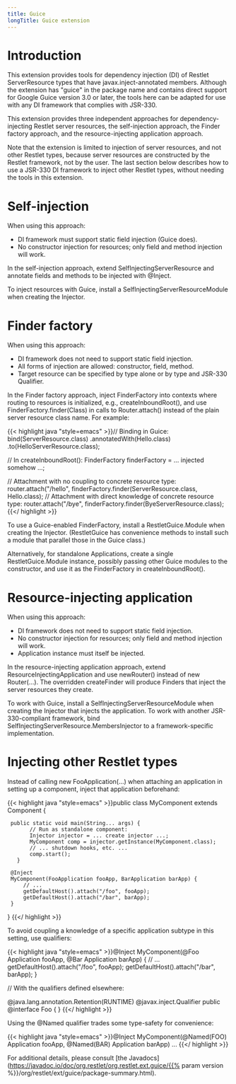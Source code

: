 ```yaml
---
title: Guice
longTitle: Guice extension
---
```

# Introduction

This extension provides tools for dependency injection (DI) of Restlet ServerResource types that have
javax.inject-annotated members.
Although the extension has "guice" in the package name and contains direct support for Google Guice
version 3.0 or later, the tools here can be adapted for use with any DI framework that complies with JSR-330.

This extension provides three independent approaches for dependency-injecting Restlet server resources, the self-injection approach, the Finder factory approach, and the resource-injecting application approach.

Note that the extension is limited to injection of server resources, and not other Restlet types, because server resources are constructed by the Restlet framework, not by the user. The last section below describes how to use a JSR-330 DI framework to inject other Restlet types, without needing the tools in this extension.

# Self-injection

When using this approach:

- DI framework must support static field injection (Guice does).
- No constructor injection for resources; only field and method injection will work.

In the self-injection approach, extend SelfInjectingServerResource and annotate
fields and methods to be injected with @Inject.

To inject resources with Guice, install a SelfInjectingServerResourceModule when creating the Injector.

# Finder factory

When using this approach:

- DI framework does not need to support static field injection.
- All forms of injection are allowed: constructor, field, method.
- Target resource can be specified by type alone or by type and JSR-330 Qualifier.

In the Finder factory approach, inject FinderFactory into contexts where routing to resources is initialized, e.g., createInboundRoot(), and use FinderFactory.finder(Class) in calls to Router.attach() instead of the plain server resource class name. For example:

{{< highlight java "style=emacs" >}}// Binding in Guice:
bind(ServerResource.class)
     .annotatedWith(Hello.class)
     .to(HelloServerResource.class);

// In createInboundRoot():
FinderFactory finderFactory = ... injected somehow ...;

// Attachment with no coupling to concrete resource type:
router.attach("/hello", finderFactory.finder(ServerResource.class, Hello.class);
// Attachment with direct knowledge of concrete resource type:
router.attach("/bye", finderFactory.finder(ByeServerResource.class);
{{</ highlight >}}

To use a Guice-enabled FinderFactory, install a RestletGuice.Module when creating the Injector. (RestletGuice has convenience methods to install such a module that parallel those in the Guice class.)

Alternatively, for standalone Applications, create a single RestletGuice.Module instance, possibly passing other Guice modules to the constructor, and use it as the FinderFactory in createInboundRoot().

# Resource-injecting application

When using this approach:

- DI framework does not need to support static field injection.
- No constructor injection for resources; only field and method injection will work.
- Application instance must itself be injected.

In the resource-injecting application approach, extend ResourceInjectingApplication and use newRouter() instead of new Router(...). The overridden createFinder will produce Finders that inject the server resources they create.

To work with Guice, install a SelfInjectingServerResourceModule when creating the Injector that injects the application. To work with another JSR-330-compliant framework, bind SelfInjectingServerResource.MembersInjector to a framework-specific implementation.

# Injecting other Restlet types

Instead of calling new FooApplication(...) when attaching an application in setting up a component, inject that application beforehand:

{{< highlight java "style=emacs" >}}public class MyComponent extends Component {

     public static void main(String... args) {
           // Run as standalone component:
           Injector injector = ... create injector ...;
           MyComponent comp = injector.getInstance(MyComponent.class);
           // ... shutdown hooks, etc. ...
           comp.start();
       }

     @Inject
     MyComponent(FooApplication fooApp, BarApplication barApp) {
         // ...
         getDefaultHost().attach("/foo", fooApp);
         getDefaultHost().attach("/bar", barApp);
     }
 }
{{</ highlight >}}

To avoid coupling a knowledge of a specific application subtype in this setting, use qualifiers:

{{< highlight java "style=emacs" >}}@Inject
 MyComponent(@Foo Application fooApp, @Bar Application barApp) {
     // ...
     getDefaultHost().attach("/foo", fooApp);
     getDefaultHost().attach("/bar", barApp);
 }

 // With the qualifiers defined elsewhere:

 @java.lang.annotation.Retention(RUNTIME)
 @javax.inject.Qualifier
 public @interface Foo {
 }
{{</ highlight >}}

Using the @Named qualifier trades some type-safety for convenience:

{{< highlight java "style=emacs" >}}@Inject
MyComponent(@Named(FOO) Application fooApp, @Named(BAR) Application barApp) ...
{{</ highlight >}}

For additional details, please consult [the
Javadocs](https://javadoc.io/doc/org.restlet/org.restlet.ext.guice/{{% param version %}}/org/restlet/ext/guice/package-summary.html).
